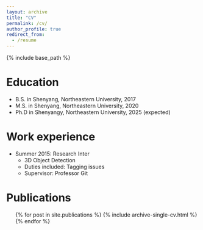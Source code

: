 ```yaml
---
layout: archive
title: "CV"
permalink: /cv/
author_profile: true
redirect_from:
  - /resume
---
```


{% include base_path %}

Education
======
* B.S. in Shenyang, Northeastern University, 2017
* M.S. in Shenyang, Northeastern University, 2020
* Ph.D in Shenyangy, Northeastern University, 2025 (expected)

Work experience
======
* Summer 2015: Research Inter
  * 3D Object Detection
  * Duties included: Tagging issues
  * Supervisor: Professor Git

Publications
======
  <ul>{% for post in site.publications %}
    {% include archive-single-cv.html %}
  {% endfor %}</ul>
  
<!-- Talks
======
  <ul>{% for post in site.talks %}
    {% include archive-single-talk-cv.html %}
  {% endfor %}</ul> -->
  
<!-- Service and leadership
======
* Currently signed in to 43 different slack teams -->
